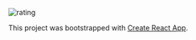 ![rating](https://raw.githubusercontent.com/samsisle/menagerie/master/skilled/rating/src/lib/rating.png)

This project was bootstrapped with [Create React App](https://github.com/facebook/create-react-app).